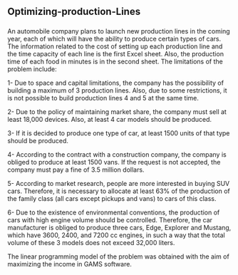 ## Optimizing-production-Lines

###
An automobile company plans to launch new production lines in the coming year, each of which will have the ability to produce certain types of cars. The information related to the cost of setting up each production line and the time capacity of each line is the first Excel sheet. Also, the production time of each food in minutes is in the second sheet.
The limitations of the problem include:

1-	Due to space and capital limitations, the company has the possibility of building a maximum of 3 production lines. Also, due to some restrictions, it is not possible to build production lines 4 and 5 at the same time.

2-	Due to the policy of maintaining market share, the company must sell at least 18,000 devices. Also, at least 4 car models should be produced.

3-	If it is decided to produce one type of car, at least 1500 units of that type should be produced.

4-	According to the contract with a construction company, the company is obliged to produce at least 1500 vans. If the request is not accepted, the company must pay a fine of 3.5 million dollars.

5-	According to market research, people are more interested in buying SUV cars. Therefore, it is necessary to allocate at least 63% of the production of the family class (all cars except pickups and vans) to cars of this class.

6-	Due to the existence of environmental conventions, the production of cars with high engine volume should be controlled. Therefore, the car manufacturer is obliged to produce three cars, Edge, Explorer and Mustang, which have 3600, 2400, and 7200 cc engines, in such a way that the total volume of these 3 models does not exceed 32,000 liters.

The linear programming model of the problem was obtained with the aim of maximizing the income in GAMS software.
